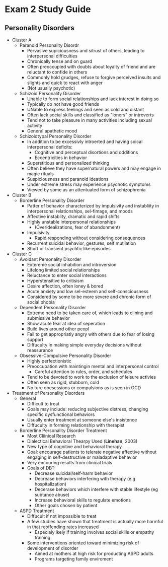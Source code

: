 Exam 2 Study Guide
==================


Personality Disorders
---------------------
- Cluster A
    * Paranoid Personality Disordr
        - Pervasive supiciousness and sitrust of others, leading to interpersonal difficulties
        - Chronically tense and on guard
        - Often preoccupied with doubts about loyalty of friend and are reluctant to confide in others
        - Commonly hold grudges, refuse to forgive perceived insults and slights and quick to react with anger
        - (Not usually psychotic)
    * Schizoid Personality Disorder
        - Unable to form social relationships and lack interest in doing so
        - Typically do not have good friends
        - UNable to express feelings and seen as cold and distant
        - Often lack social skills and classified as "loners" or introverts
        - Tend not to take pleasure in many activities including sexual activity
        - General apathetic mood
    * Schizoidtypal Personality Disorder
        - In addition to be excessivly introerted and having soical interpersonal deficits:
            * Cognitive and perceptual disortions and odditions
            * Eccentricities in behavior
        - Superstitious and personalized thinking
        - Often believe they have supernatural powers and may engage in magic rituals
        - Suspiciousness and paranoid ideations
        - Under extreme stress may experience psychotic symptoms
        - Viewed by some as an attentuated form of schizophrenia
- Cluster B 
    * Borderline Personality Disorder
        - Patter of behavior characterized by impulsivity and instabliity in interpersonal relationships, sel-fimage, and moods
        - Affective instablity, dramatic and rapid shifts
        - Highly unstable interpersonal relationships 
            * (Overidealizations, fear of abandonment)
        - Impulsivity
            * Rapid responding without considering consequences
        - Recurrent suicidal behavior, gestures, self mutilation
        - Short or transient psychtic like episodes
- Cluster C
    * Avoidant Personality Disorder
        - Extereme social inhabition and introversion
        - Lifelong limited social relationships
        - Reluctance to enter social interactions
        - Hyperstensitive to critisism
        - Desire affection, often loney & bored
        - Acute anxiety and low sel-esteem and self-consciousness
        - Considered by some to be more severe and chronic form of social phobia
    * Dependent Personality Disorder
        - Extreme need to be taken care of, which leads to clining and submissive behavior
        - Show acute fear at idea of seperation
        - Build lives around other peopl
        - Fail to get appropriatly angry with others due to fear of losing support
        - Diffuculty in making simple everyday decisions without reassurance
    * Obsessive-Compulsive Personality Disorder
        - Highly perfectionistic
        - Preoccupation with maintingin mental and interpersonal control
            * Careful attention to rules, order, and schedules
        - Tend to be devoted to work to the exclusion of leisure activies
        - Often seen as rigid, stubborn, cold
        - No ture obesessions or compulsions as is seen in OCD
- Treatment of Personality Disorders
    * General
        - Difficult to treat
        - Goals may include: reducing subjective distress, changing specific dysfunctional behaviors
        - Usually enter treatment at someone else's insistence
        - Diffuculty in forming relationship with therapist
    * Borderline Personality Disorder Treatment
        - Most Cliinical Research
        - Dialectical Behavioral Thearpy Used (**Linehan**, 2003)
        - New type of cognitive and behavioral therapy
        - Goal: encourage patients to telerate negative affective without engaging in self-destructive or maladaptive behavior
        - Very encouring results from clinical trials
        - Goals of DBT:
            * Decrease suicidal/self-harm behavior
            * Decrease behaviors interfering with therapy (e.g hospitalization)
            * Decerase behaviors which interfere with stable lifestyle (eg subtance abuse)
            * Increase behavioral skills to regulate emotions
            * Other goals chosen by patient
    * ASPD Treatment
        - Diffucult if not impossible to treat
        - A few studies have shown that treatment is actually more harmful in that reoffending rates increased
            * Especialy ikely if training involves social skills or empathy training
        - Some interventions oriented toward minimizing risk of development of disorder
            * Aimed at mothers at high risk for producting ASPD adults
            * Programs targeting family enviroment


